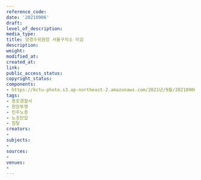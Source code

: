 ```yaml
---
reference_code: 
date: '20210906'
draft: 
level_of_description: 
media_type: 
title: 양경수위원장 서울구치소 이감
description: 
weight: 
modified_at: 
created_at: 
link: 
public_access_status: 
copyright_status: 
components:
- https://kctu-photo.s3.ap-northeast-2.amazonaws.com/2021년/9월/20210906-양경수위원장+서울구치소+이감_종로경찰서_현장투쟁_민주노총_노조탄압_침탈/_1D22766.jpg
tags:
- 종로경찰서
- 현장투쟁
- 민주노총
- 노조탄압
- 침탈
creators:
- 
subjects:
- 
sources:
- 
venues:
- 
---
```

